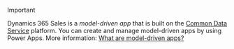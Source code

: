> [!IMPORTANT]
> Dynamics 365 Sales is a *model-driven app* that is built on the [Common Data Service](/powerapps/maker/common-data-service/data-platform-intro) platform. You can create and manage model-driven apps by using Power Apps. More information: [What are model-driven apps?](/powerapps/maker/model-driven-apps/model-driven-app-overview)